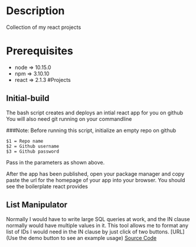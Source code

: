 # Description
Collection of my react projects
# Prerequisites
* node => 10.15.0
* npm => 3.10.10
* react => 2.1.3
#Projects
## Initial-build
The bash script creates and deploys an intial react app for you on github
You will also need git running on your commandline

###Note: Before running this script, initialize an empty repo on github
```
$1 = Repo name
$2 = Github username
$3 = Github password
```
Pass in the parameters as shown above.

After the app has been published, open your package manager and copy paste the url for the homepage of your app into your browser. You should see the boilerplate react provides
## List Manipulator
Normally I would have to write large SQL queries at work, and the IN clause normally would have multiple values in it.
This tool allows me to format any list of IDs I would need in the IN clause by just click of two buttons.
[URL](Use the demo button to see an example usage)
[Source Code](https://github.com/mohd-ahsan-mirza/react-projects/tree/master/list-manipulator)
